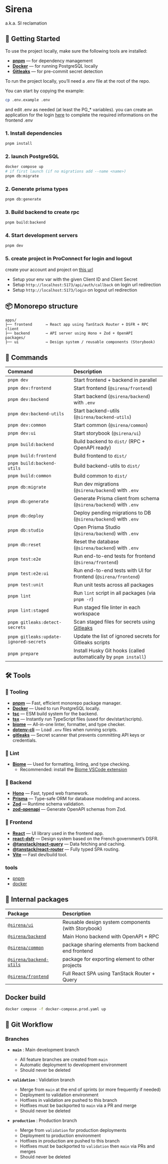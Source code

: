 # Sirena

a.k.a. SI reclamation

## 🚀 Getting Started

To use the project locally, make sure the following tools are installed:

- [**pnpm**](https://pnpm.io/installation) — for dependency management
- [**Docker**](https://www.docker.com/products/docker-desktop/) — for running PostgreSQL locally
- [**Gitleaks**](https://github.com/gitleaks/gitleaks/releases) — for pre-commit secret detection

To run the project locally, you’ll need a .env file at the root of the repo.

You can start by copying the example:

```bash
cp .env.example .env
```

and edit .env as needed (at least the PG_* variables).
you can create an application for the login [here](https://partenaires.proconnect.gouv.fr/) to complete the required informations on the frontend .env

### 1. Install dependencies

```bash
pnpm install
```

### 2. launch PostgreSQL

```bash
docker compose up
# if first launch (if no migrations add --name <name>)
pnpm db:migrate
```

### 2. Generate prisma types

```bash
pnpm db:generate
```

### 3. Build backend to create rpc

```bash
pnpm build:backend
```

### 4. Start development servers

```bash
pnpm dev
```

### 5. create project in ProConnect for login and logout

create your account and project on [this url](https://partenaires.proconnect.gouv.fr/)

- Setup your env var with the given Client ID and Client Secret
- Setup `http://localhost:5173/api/auth/callback` on login url redirection
- Setup `http://localhost:5173/login` on logout url redirection

## 📦 Monorepo structure

```plaintext
apps/
├── frontend      → React app using TanStack Router + DSFR + RPC client
├── backend       → API server using Hono + Zod + OpenAPI
packages/
├── ui            → Design system / reusable components (Storybook)
```

## 🧪 Commands

| Command                                | Description                                                                          |
| :------------------------------------- | :----------------------------------------------------------------------------------- |
| `pnpm dev`                             | Start frontend + backend in parallel                                                 |
| `pnpm dev:frontend`                    | Start frontend (`@sirena/frontend`)                                                  |
| `pnpm dev:backend`                     | Start backend (`@sirena/backend`) with `.env`                                        |
| `pnpm dev:backend-utils`               | Start backend-utils (`@sirena/backend-utils`)                                        |
| `pnpm dev:common`                      | Start common (`@sirena/common`)                                                      |
| `pnpm dev:ui`                          | Start storybook (`@sirena/ui`)                                                       |
| `pnpm build:backend`                   | Build backend to `dist/` (RPC + OpenAPI ready)                                       |
| `pnpm build:frontend`                  | Build frontend to `dist/`                                                            |
| `pnpm build:backend-utils`             | Build backend-utils to `dist/`                                                        |
| `pnpm build:common`                    | Build common to `dist/`                                                               |
| `pnpm db:migrate`                      | Run dev migrations (`@sirena/backend`) with `.env`                                   |
| `pnpm db:generate`                     | Generate Prisma client from schema (`@sirena/backend`) with `.env`                   |
| `pnpm db:deploy`                       | Deploy pending migrations to DB (`@sirena/backend`) with `.env`                      |
| `pnpm db:studio`                       | Open Prisma Studio (`@sirena/backend`) with `.env`                                   |
| `pnpm db:reset`                        | Reset the database (`@sirena/backend`) with `.env`                                   |
| `pnpm test:e2e`                        | Run end-to-end tests for frontend (`@sirena/frontend`)                               |
| `pnpm test:e2e:ui`                     | Run end-to-end tests with UI for frontend (`@sirena/frontend`)                       |
| `pnpm test:unit`                       | Run unit tests across all packages                                                   |
| `pnpm lint`                            | Run `lint` script in all packages (via `pnpm -r`)                                    |
| `pnpm lint:staged`                     | Run staged file linter in each workspace                                             |
| `pnpm gitleaks:detect-secrets`         | Scan staged files for secrets using [Gitleaks](https://github.com/gitleaks/gitleaks) |
| `pnpm gitleaks:update-ignored-secrets` | Update the list of ignored secrets for Gitleaks scripts                              |
| `pnpm prepare`                         | Install Husky Git hooks (called automatically by `pnpm install`)                     |

## 🛠️ Tools

### 🧰 Tooling

- **[pnpm](https://pnpm.io)** — Fast, efficient monorepo package manager.
- **[Docker](https://www.docker.com)** — Used to run PostgreSQL locally.
- **[tsc](https://github.com/microsoft/TypeScript)** — ESM build system for the backend.
- **[tsx](https://github.com/esbuild-kit/tsx)** — Instantly run TypeScript files (used for dev/start/scripts).
- **[biome](https://biomejs.dev)** — All-in-one linter, formatter, and type checker.
- **[dotenv-cli](https://github.com/entropitor/dotenv-cli)** — Load `.env` files when running scripts.
- **[gitleaks](https://github.com/gitleaks/gitleaks)** — Secret scanner that prevents committing API keys or credentials.

### 🧹 Lint

- **[Biome](https://biomejs.dev)** — Used for formatting, linting, and type checking.
  - Recommended: install the [Biome VSCode extension](https://biomejs.dev/reference/vscode/)

### 🧠 Backend

- **[Hono](https://hono.dev)** — Fast, typed web framework.
- **[Prisma](https://prisma.io)** — Type-safe ORM for database modeling and access.
- **[Zod](https://github.com/colinhacks/zod)** — Runtime schema validation.
- **[zod-openapi](https://github.com/asteasolutions/zod-to-openapi)** — Generate OpenAPI schemas from Zod.

### 🎨 Frontend

- **[React](https://react.dev)** — UI library used in the frontend app.
- **[react-dsfr](https://react-dsfr.codegouv.studio/)** — Design system based on the French government’s DSFR.
- **[@tanstack/react-query](https://tanstack.com/query/latest)** — Data fetching and caching.
- **[@tanstack/react-router](https://tanstack.com/router)** — Fully typed SPA routing.
- **[Vite](https://vite.dev)** — Fast dev/build tool.

### tools

- [pnpm](https://pnpm.io)
- [docker](https://docker.io)

## 🔗 Internal packages

| Package | Description |
|:--|:--|
| [`@sirena/ui`](./packages/ui) | Reusable design system components (with Storybook) |
| [`@sirena/backend`](./apps/backend) | Main Hono backend with OpenAPI + RPC |
| [`@sirena/common`](./pacakges/common) | package sharing elements from backend end frontend |
| [`@sirena/backend-utils`](./pacakges/backend-utils) | package for exporting element to other projects |
| [`@sirena/frontend`](./apps/frontend) | Full React SPA using TanStack Router + Query |

## Docker build

```bash
docker compose -f docker-compose.prod.yaml up
```

## 🔄 Git Workflow

### Branches

- **`main`** : Main development branch
  - All feature branches are created from `main`
  - Automatic deployment to development environment
  - Should never be deleted

- **`validation`** : Validation branch
  - Merge from `main` at the end of sprints (or more frequently if needed)
  - Deployment to validation environment
  - Hotfixes in validation are pushed to this branch
  - Hotfixes must be backported to `main` via a PR and merge
  - Should never be deleted

- **`production`** : Production branch
  - Merge from `validation` for production deployments
  - Deployment to production environment
  - Hotfixes in production are pushed to this branch
  - Hotfixes must be backported to `validation` then `main` via PRs and merges
  - Should never be deleted
